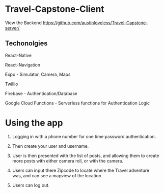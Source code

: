 # Travel-Capstone-Client

View the Backend https://github.com/austinloveless/Travel-Capstone-server/

## Techonolgies 

React-Native

React-Navigation 

Expo - Simulator, Camera, Maps

Twillio 

Firebase - Authentication/Database 

Google Cloud Functions - Serverless functions for Authentication Logic

# Using the app

1. Logging in with a phone number for one time password authentication. 

2. Then create your user and username.

3. User is then presented with the list of posts, and allowing them to create more posts with either camera roll, or with the camera. 

4. Users can input there Zipcode to locate where the Travel adventure was, and can see a mapview of the location. 

5. Users can log out. 




